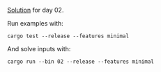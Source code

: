 [Solution](src/bin/02.rs) for day 02.

Run examples with:
```
cargo test --release --features minimal
```

And solve inputs with:
```
cargo run --bin 02 --release --features minimal
```
